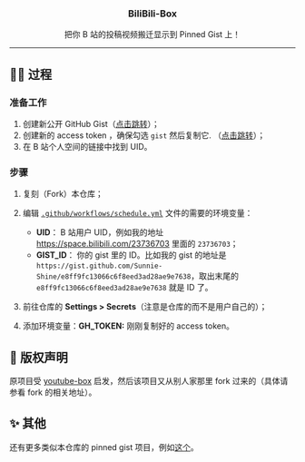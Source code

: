 <p align="center">
  <!--图片显示比较慢，甚至打不开，所以这里暂时屏蔽掉。-->
  <!--
    <img width="400" src="./image/demo.png">
  -->
  <h3 align="center">BiliBili-Box</h3>
  <p align="center">把你 B 站的投稿视频搬迁显示到 Pinned Gist 上！</p>
</p>

---

## 👨‍💻 过程

### 准备工作

1. 创建新公开 GitHub Gist（[点击跳转](https://gist.github.com/)）；
1. 创建新的 access token ，确保勾选 `gist` 然后复制它. （[点击跳转](https://github.com/settings/tokens/new)）；
1. 在 B 站个人空间的链接中找到 UID。


### 步骤

1. 复刻（Fork）本仓库；
1. 编辑 [`.github/workflows/schedule.yml`](https://github.com/Sunnie-Shine/bilibili-box/blob/master/.github/workflows/main.yml#L27-L28) 文件的需要的环境变量：

   - **UID**： B 站用户 UID，例如我的地址 https://space.bilibili.com/23736703 里面的 `23736703`；
   - **GIST_ID**： 你的 gist 里的 ID。比如我的 gist 的地址是 `https://gist.github.com/Sunnie-Shine/e8ff9fc13066c6f8eed3ad28ae9e7638`，取出末尾的 `e8ff9fc13066c6f8eed3ad28ae9e7638` 就是 ID 了。

1. 前往仓库的 **Settings > Secrets**（注意是仓库的而不是用户自己的）；
1. 添加环境变量：**GH_TOKEN:** 刚刚复制好的 access token。

## 💖 版权声明

原项目受 [youtube-box](https://github.com/SinaKhalili/youtube-box) 启发，然后该项目又从别人家那里 fork 过来的（具体请参看 fork 的相关地址）。
<!-- 我个人并不会 TypeScript，但是我可以学。 -->

## ✨ 其他

还有更多类似本仓库的 pinned gist 项目，例如[这个](https://github.com/matchai/awesome-pinned-gists)。
